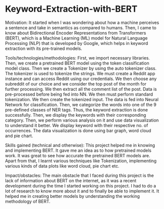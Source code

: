 # Keyword-Extraction-with-BERT
Motivation:
It started when I was wondering about how a machine perceives a sentence and take in semantics as compared to humans. Then, I came to know about Bidirectional Encoder Representations from Transformers (BERT), which is a Machine Learning (ML) model for Natural Language Processing (NLP) that is developed by Google, which helps in keyword extraction with its pre-trained models.

Tools/technologies/methodologies:
First, we import necessary libraries. Then, we create a pretrained BERT model using the token classification model class. Then we create a Tokenizer by using the auto tokenizer class. The tokenizer is used to tokenize the strings. 
We must create a Reddit app instance and can access Reddit using our credentials. We then choose any subreddit of our choice and we consider the top post of the month for further processing. We then extract all the comment list of the post. 
Data is pre-processed before being fed into NN. We then must perform standard tokenization. We then create the tokenized input. The data is fed into Neural Network for classification. Then, we categorize the words into one of the 9 pre-defined classes of NER tags. Thus, the keyword extraction is done successfully. 
Then, we display the keywords with their corresponding category. Then, we perform various analysis on it and use data visualization to understand it better. We display keyword with their respective no. of occurrences. The data visualization is done using bar graph, word cloud and pie chart. 

Skills gained (technical and otherwise):
This project helped me in knowing and implementing BERT. It gave me an idea as to how pretrained models work. It was great to see how accurate the pretrained BERT models are. Apart from that, I learnt various techniques like Tokenization, implementing various kinds of data plots like word cloud, pie chart etc.

Impact/obstacles:
The main obstacle that I faced during this project is the lack of information about BERT on the internet, as it was a recent development during the time I started working on this project. I had to do a lot of research to know more about it and to finally be able to implement it. It helped me in creating better models by understanding the working methodology of BERT. 
